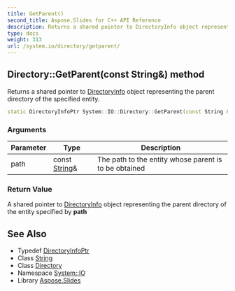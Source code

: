 ```yaml
---
title: GetParent()
second_title: Aspose.Slides for C++ API Reference
description: Returns a shared pointer to DirectoryInfo object representing the parent directory of the specified entity.
type: docs
weight: 313
url: /system.io/directory/getparent/
---
```

## Directory::GetParent(const String\&) method


Returns a shared pointer to [DirectoryInfo](../../directoryinfo/) object representing the parent directory of the specified entity.

```cpp
static DirectoryInfoPtr System::IO::Directory::GetParent(const String &path)
```


### Arguments

| Parameter | Type | Description |
| --- | --- | --- |
| path | const [String](../../../system/string/)\& | The path to the entity whose parent is to be obtained |

### Return Value

A shared pointer to [DirectoryInfo](../../directoryinfo/) object representing the parent directory of the entity specified by **path**

## See Also

* Typedef [DirectoryInfoPtr](../../../system/directoryinfoptr/)
* Class [String](../../../system/string/)
* Class [Directory](../)
* Namespace [System::IO](../../)
* Library [Aspose.Slides](../../../)